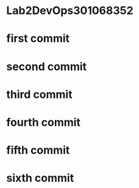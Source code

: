 # Lab2DevOps301068352

# first commit
# second commit
# third commit
# fourth commit
# fifth commit
# sixth commit
